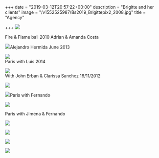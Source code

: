 +++
date = "2019-03-12T20:57:22+00:00"
description = "Brigitte and her clients"
image = "/v1552525987/Bs2019_Brigittepix2_2008.jpg"
title = "Agency"

+++
![](https://res.cloudinary.com/paris-tango/image/upload/v1552984527/F_F-2010_A_A_teaching.jpg)

Fire & Flame ball 2010 Adrian & Amanda Costa

![](https://res.cloudinary.com/paris-tango/image/upload/v1552984527/June_2013Ws_with_Alejandro_Hermida.jpg)Alejandro Hermida June 2013

![](https://res.cloudinary.com/paris-tango/image/upload/v1552984715/Paris_with_Luis_Aug_2014.jpg)  
Paris with Luis 2014

![](https://res.cloudinary.com/paris-tango/image/upload/v1552984716/with_John_Clarissa_16112012.jpg)  
With John Erban & Clarissa Sanchez 16/11/2012

![](https://res.cloudinary.com/paris-tango/image/upload/v1552995551/Paris_Festival_last_night.jpg)

![](https://res.cloudinary.com/paris-tango/image/upload/v1552995554/Paris_with_Fernando.jpg)Paris with Fernando

![](https://res.cloudinary.com/paris-tango/image/upload/v1552995555/Paris_with_Jimena_Fernando.jpg)

Paris with Jimena & Fernando

![](https://res.cloudinary.com/paris-tango/image/upload/v1552523644/P1010075.jpg)

![](https://res.cloudinary.com/paris-tango/image/upload/v1552523644/P1010060.jpg)

![](https://res.cloudinary.com/paris-tango/image/upload/v1552985821/CIMG4145.jpg)

![](https://res.cloudinary.com/paris-tango/image/upload/v1552985821/CIMG4144.jpg)